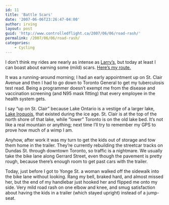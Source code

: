 ```yaml
---
id: 11
title: 'Battle Scars'
date: '2007-06-06T23:26:47-04:00'
author: irving
layout: post
guid: 'http://www.controlledflight.ca/2007/06/06/road-rash/'
permalink: /2007/06/06/road-rash/
categories:
    - Cycling
---
```


I don’t think my rides are nearly as intense as [Larry’s](http://larryreidslife.blogspot.com/2007/05/them-old-bones-did-something-theyve.html), but today at least I can boast about earning some (mild) scars. [Here’s my route.](http://maps.google.com/maps/ms?ie=UTF8&hl=en&t=h&om=1&msa=0&msid=107302239062561143536.0000011303eddb298845f&z=14)

It was a running-around morning; I had an early appointment up on St. Clair Avenue and then I had to go down to Toronto General to get my tuberculosis test read. Being a programmer doesn’t exempt me from the disease and vaccination screening (and N95 mask fitting) that every employee in the health system gets.

I say “up on St. Clair” because Lake Ontario is a vestige of a larger lake, [Lake Iroquois](http://en.wikipedia.org/wiki/Glacial_Lake_Iroquois), that existed during the ice age. St. Clair is at the top of the north shore of that lake, while “lower” Toronto is on the old lake bed. It’s not like a real mountain or anything; next time I’ll try to remember my GPS to prove how much of a wimp I am.

Anyhow, after work it was my turn to get the kids out of storage and tow them home in the trailer. They’re currently rebuilding the streetcar tracks on Dundas St. through downtown Toronto, so traffic is a nightmare. We usually take the bike lane along Gerrard Street, even though the pavement is pretty rough, because there’s enough room to get past cars with the trailer.

Today, just before I got to Yonge St. a woman walked off the sidewalk into the bike lane without looking. Rang my bell, braked hard, and almost missed her, but the end of my handlebar just hooked her and flipped me onto my side. Very mild road rash on one elbow and knee, and smug satisfaction about having the kids in a trailer (which stayed upright) instead of a jump-seat.